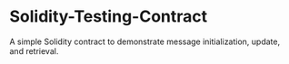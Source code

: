 # Solidity-Testing-Contract
A simple Solidity contract to demonstrate message initialization, update, and retrieval.
